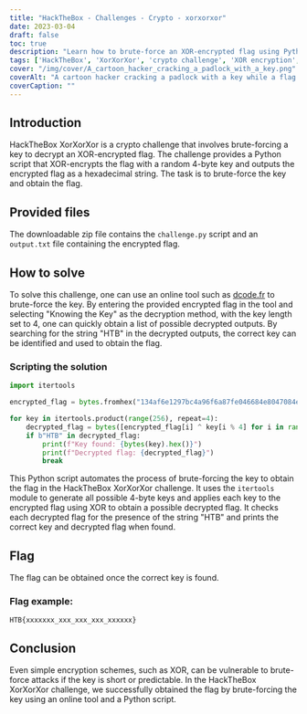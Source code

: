 ```yaml
---
title: "HackTheBox - Challenges - Crypto - xorxorxor"
date: 2023-03-04
draft: false
toc: true
description: "Learn how to brute-force an XOR-encrypted flag using Python and an online tool in the HackTheBox XorXorXor crypto challenge."
tags: ['HackTheBox', 'XorXorXor', 'crypto challenge', 'XOR encryption', 'brute-force', 'Python', 'online tool', 'decryption', 'cybersecurity', 'CTF', 'capture the flag', 'penetration testing', 'information security', 'cyber defense', 'encryption', 'decryption tool', 'cyber skills', 'cyber education', 'cybersecurity training']
cover: "/img/cover/A_cartoon_hacker_cracking_a_padlock_with_a_key.png"
coverAlt: "A cartoon hacker cracking a padlock with a key while a flag that flies above."
coverCaption: ""
---
```

## Introduction
HackTheBox XorXorXor is a crypto challenge that involves brute-forcing a key to decrypt an XOR-encrypted flag. The challenge provides a Python script that XOR-encrypts the flag with a random 4-byte key and outputs the encrypted flag as a hexadecimal string. The task is to brute-force the key and obtain the flag.

## Provided files
The downloadable zip file contains the `challenge.py` script and an `output.txt` file containing the encrypted flag.

## How to solve
To solve this challenge, one can use an online tool such as [dcode.fr](https://www.dcode.fr/xor-cipher) to brute-force the key. By entering the provided encrypted flag in the tool and selecting "Knowing the Key" as the decryption method, with the key length set to 4, one can quickly obtain a list of possible decrypted outputs. By searching for the string "HTB" in the decrypted outputs, the correct key can be identified and used to obtain the flag.

### Scripting the solution

```python
import itertools

encrypted_flag = bytes.fromhex("134af6e1297bc4a96f6a87fe046684e8047084ee046d84c5282dd7ef292dc9")

for key in itertools.product(range(256), repeat=4):
    decrypted_flag = bytes([encrypted_flag[i] ^ key[i % 4] for i in range(len(encrypted_flag))])
    if b"HTB" in decrypted_flag:
        print(f"Key found: {bytes(key).hex()}")
        print(f"Decrypted flag: {decrypted_flag}")
        break
```

This Python script automates the process of brute-forcing the key to obtain the flag in the HackTheBox XorXorXor challenge. It uses the `itertools` module to generate all possible 4-byte keys and applies each key to the encrypted flag using XOR to obtain a possible decrypted flag. It checks each decrypted flag for the presence of the string "HTB" and prints the correct key and decrypted flag when found.

## Flag
The flag can be obtained once the correct key is found.

### Flag example:
```
HTB{xxxxxxx_xxx_xxx_xxx_xxxxxx}
```

## Conclusion
Even simple encryption schemes, such as XOR, can be vulnerable to brute-force attacks if the key is short or predictable. In the HackTheBox XorXorXor challenge, we successfully obtained the flag by brute-forcing the key using an online tool and a Python script.
